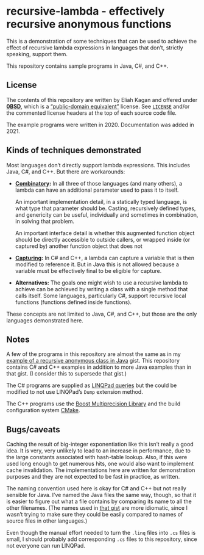 <!--
  Copyright (c) 2021 Eliah Kagan

  Permission to use, copy, modify, and/or distribute this software for any
  purpose with or without fee is hereby granted.

  THE SOFTWARE IS PROVIDED "AS IS" AND THE AUTHOR DISCLAIMS ALL WARRANTIES WITH
  REGARD TO THIS SOFTWARE INCLUDING ALL IMPLIED WARRANTIES OF MERCHANTABILITY
  AND FITNESS. IN NO EVENT SHALL THE AUTHOR BE LIABLE FOR ANY SPECIAL, DIRECT,
  INDIRECT, OR CONSEQUENTIAL DAMAGES OR ANY DAMAGES WHATSOEVER RESULTING FROM
  LOSS OF USE, DATA OR PROFITS, WHETHER IN AN ACTION OF CONTRACT, NEGLIGENCE OR
  OTHER TORTIOUS ACTION, ARISING OUT OF OR IN CONNECTION WITH THE USE OR
  PERFORMANCE OF THIS SOFTWARE.
-->

# recursive-lambda - effectively recursive anonymous functions

This is a demonstration of some techniques that can be used to achieve the
effect of recursive lambda expressions in languages that don&rsquo;t, strictly
speaking, support them.

This repository contains sample programs in Java, C#, and C++.

## License

The contents of this repository are written by Eliah Kagan and offered under
[**0BSD**](https://spdx.org/licenses/0BSD.html), which is a
[&ldquo;public-domain
equivalent&rdquo;](https://en.wikipedia.org/wiki/Public-domain-equivalent_license)
license. See [`LICENSE`](LICENSE) and/or the commented license headers at the
top of each source code file.

The example programs were written in 2020. Documentation was added in 2021.

## Kinds of techniques demonstrated

Most languages don&rsquo;t directly support lambda expressions. This includes
Java, C#, and C++. But there are workarounds:

- **[Combinatory](https://en.wikipedia.org/wiki/Fixed-point_combinator):** In
  all three of those languages (and many others), a lambda can have an
  additional parameter used to pass it to itself.

  An important implementation detail, in a statically typed language, is what
  type that parameter should be. Casting, recursively defined types, and
  genericity can be useful, individually and sometimes in combination, in
  solving that problem.

  An important interface detail is whether this augmented function object
  should be directly accessible to outside callers, or wrapped inside (or
  captured by) another function object that does not

- **[Capturing](https://en.wikipedia.org/wiki/Closure_(computer_programming)#Lexical_environment):**
  In C# and C++, a lambda can capture a variable that is then modified to
  reference it. But in Java this is not allowed because a variable must be
  effectively final to be eligible for capture.

- **Alternatives:** The goals one might wish to use a recursive lambda to
  achieve can be achieved by writing a class with a single method that calls
  itself. Some languages, particularly C#, support recursive local functions
  (functions defined inside functions).

These concepts are not limited to Java, C#, and C++, but those are the only
languages demonstrated here.

## Notes

A few of the programs in this repository are almost the same as in my [example
of a recursive anonymous class in
Java](https://gist.github.com/EliahKagan/f9afae7460b68a797415fa7be80fd307)
gist. This repository contains C# and C++ examples in addition to more Java
examples than in that gist. (I consider this to supersede that gist.)

The C# programs are supplied as [LINQPad queries](https://www.linqpad.net/) but
the could be modified to not use LINQPad&rsquo;s `Dump` extension method.

The C++ programs use the [Boost Multiprecision
Library](https://github.com/boostorg/multiprecision#boost-multiprecision-library)
and the build configuration system [CMake](https://cmake.org/).

## Bugs/caveats

Caching the result of big-integer exponentiation like this isn&rsquo;t really a
good idea. It is very, very unlikely to lead to an increase in performance, due
to the large constants associated with hash-table lookup. Also, if this were
used long enough to get numerous hits, one would also want to implement cache
invalidation. The implementations here are written for demonstration purposes
and they are not expected to be fast in practice, as written.

The naming convention used here is okay for C# and C++ but not really sensible
for Java. I&rsquo;ve named the Java files the same way, though, so that it is
easier to figure out what a file contains by comparing its name to all the
other filenames. (The names used in [that
gist](https://gist.github.com/EliahKagan/f9afae7460b68a797415fa7be80fd307) are
more idiomatic, since I wasn&rsquo;t trying to make sure they could be easily
compared to names of source files in other languages.)

Even though the manual effort needed to turn the `.linq` files into `.cs` files
is small, I should probably add corresponding `.cs` files to this repository,
since not everyone can run LINQPad.
